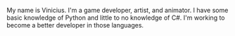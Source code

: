 My name is Vinicius.
I'm a game developer, artist, and animator.
I have some basic knowledge of Python and little to no knowledge of C#. I'm working to become a better developer in those languages.
